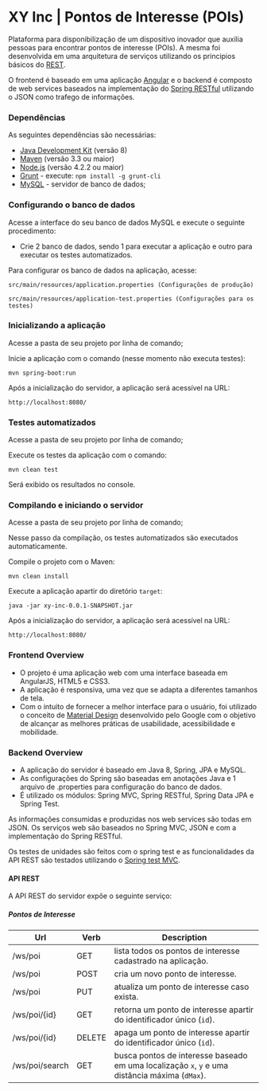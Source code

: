 # XY Inc | Pontos de Interesse (POIs) #


Plataforma para disponibilização de um dispositivo inovador que auxilia pessoas para encontrar pontos de interesse (POIs).
A mesma foi desenvolvida em uma arquitetura de serviços utilizando os principios básicos do [REST](https://pt.wikipedia.org/wiki/REST).

O frontend é baseado em uma aplicação [Angular](https://angularjs.org/) e o backend é composto de web services baseados na implementação do [Spring RESTful](https://spring.io/guides/gs/rest-service/) utilizando o JSON como trafego de informações.


### Dependências ###

As seguintes dependências são necessárias:

- [Java Development Kit](http://www.oracle.com/technetwork/java/javase/downloads/index.html) (versão 8)
- [Maven](https://maven.apache.org/) (versão 3.3 ou maior)
- [Node.js](https://nodejs.org/) (versão 4.2.2 ou maior)
- [Grunt](http://gruntjs.com/) - execute: `npm install -g grunt-cli`
- [MySQL]() - servidor de banco de dados;


### Configurando o banco de dados ###
Acesse a interface do seu banco de dados MySQL e execute o seguinte procedimento:
- Crie 2 banco de dados, sendo 1 para executar a aplicação e outro para executar os testes automatizados.

Para configurar os banco de dados na aplicação, acesse:

    src/main/resources/application.properties (Configurações de produção)

    src/main/resources/application-test.properties (Configurações para os testes)

### Inicializando a aplicação ###

Acesse a pasta de seu projeto por linha de comando;

Inicie a aplicação com o comando (nesse momento não executa testes):

    mvn spring-boot:run

Após a inicialização do servidor, a aplicação será acessível na URL:

    http://localhost:8080/
    
### Testes automatizados ###

Acesse a pasta de seu projeto por linha de comando;

Execute os testes da aplicação com o comando:

    mvn clean test

Será exibido os resultados no console.


### Compilando e iniciando o servidor ###

Acesse a pasta de seu projeto por linha de comando;

Nesse passo da compilação, os testes automatizados são executados automaticamente.

Compile o projeto com o Maven:

    mvn clean install

Execute a aplicação apartir do diretório `target`:

    java -jar xy-inc-0.0.1-SNAPSHOT.jar

Após a inicialização do servidor, a aplicação será acessível na URL:

    http://localhost:8080/


### Frontend Overview ###

- O projeto é uma aplicação web com uma interface baseada em AngularJS, HTML5 e CSS3.
- A aplicação é responsiva, uma vez que se adapta a diferentes tamanhos de tela.
- Com o intuito de fornecer a melhor interface para o usuário, foi utilizado o conceito de [Material Design](https://www.google.com/design/spec/material-design/introduction.html) desenvolvido pelo Google com o objetivo de alcançar as melhores práticas de usabilidade, acessibilidade e mobilidade.

### Backend Overview ###

- A aplicação do servidor é baseado em Java 8, Spring, JPA e MySQL.
- As configurações do Spring são baseadas em anotações Java e 1 arquivo de .properties para configuração do banco de dados.
- É utilizado os módulos: Spring MVC, Spring RESTful, Spring Data JPA e Spring Test.

As informações consumidas e produzidas nos web services são todas em JSON.
Os serviços web são baseados no Spring MVC, JSON e com a implementação do Spring RESTful.

Os testes de unidades são feitos com o spring test e as funcionalidades da API REST são testados utilizando o [Spring test MVC](http://docs.spring.io/spring/docs/current/spring-framework-reference/html/testing.html#spring-mvc-test-framework).


#### API REST ####

A API REST do servidor expõe o seguinte serviço:

##### Pontos de Interesse #####

Url           |Verb          | Description
--------------|------------- | -------------
/ws/poi       |GET          | lista todos os pontos de interesse cadastrado na aplicação.
/ws/poi|POST| cria um novo ponto de interesse.
/ws/poi| PUT| atualiza um ponto de interesse caso exista.
/ws/poi/{id}|GET| retorna um ponto de interesse apartir do identificador único (`id`).
/ws/poi/{id}|DELETE| apaga um ponto de interesse apartir do identificador único (`id`).
/ws/poi/search|GET| busca pontos de interesse baseado em uma localização `x`, `y` e uma distância máxima (`dMax`).

